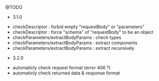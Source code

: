 @TODO

* 3.1.0
- checkDescriptor : forbid empty "requestBody" or "parameters"
- checkDescriptor : force "schema" of "requestBody" to be an object
- checkParameters/extractBodyParams : check types
- checkParameters/extractBodyParams : extract components
- checkParameters/extractBodyParams : extract recursively

* 3.2.0
- automaticly check request format (error 406 ?)
- automaticly check returned data & response format
